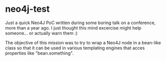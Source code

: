 neo4j-test
==========

Just a quick Neo4J PoC written during some boring talk on a conference, more than a year ago. I just thought this mind excercise might help someone… or actually warn them :)

The objective of this mission was to try to wrap a Neo4J node in a bean-like class so that it can be used in various templating engines that acces properties like "bean.something".
